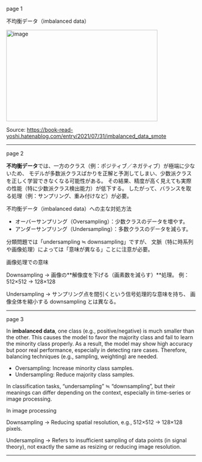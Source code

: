 page 1

不均衡データ（imbalanced data）

<img width="402" height="243" alt="image" src="https://github.com/user-attachments/assets/1de41e9f-58be-40d0-819d-81b68b8e38fe" />

Source: https://book-read-yoshi.hatenablog.com/entry/2021/07/31/imbalanced_data_smote

---
page 2

**不均衡データ**では、一方のクラス（例：ポジティブ／ネガティブ）が極端に少ないため、
モデルが多数派クラスばかりを正解と予測してしまい、少数派クラスを正しく学習できなくなる可能性がある。
その結果、精度が高く見えても実際の性能（特に少数派クラス検出能力）が低下する。
したがって、バランスを取る処理（例：サンプリング、重み付けなど）が必要。


不均衡データ（imbalanced data）への主な対処方法

* オーバーサンプリング（Oversampling）：少数クラスのデータを増やす。
* アンダーサンプリング（Undersampling）：多数クラスのデータを減らす。

分類問題では「undersampling ≒ downsampling」ですが、
文脈（特に時系列や画像処理）によっては「意味が異なる」ことに注意が必要。

画像処理での意味

Downsampling
→ 画像の**解像度を下げる（画素数を減らす）**処理。
例：512×512 → 128×128

Undersampling
→ サンプリング点を間引くという信号処理的な意味を持ち、
画像全体を縮小する downsampling とは異なる。

---
page 3

In **imbalanced data**, one class (e.g., positive/negative) is much smaller than the other.
This causes the model to favor the majority class and fail to learn the minority class properly.
As a result, the model may show high accuracy but poor real performance, especially in detecting rare cases.
Therefore, balancing techniques (e.g., sampling, weighting) are needed.

* Oversampling: Increase minority class samples.
* Undersampling: Reduce majority class samples.

In classification tasks, “undersampling” ≒ “downsampling”,
but their meanings can differ depending on the context,
especially in time-series or image processing.

In image processing

Downsampling
→ Reducing spatial resolution, e.g., 512×512 → 128×128 pixels.

Undersampling
→ Refers to insufficient sampling of data points (in signal theory),
not exactly the same as resizing or reducing image resolution.

---

